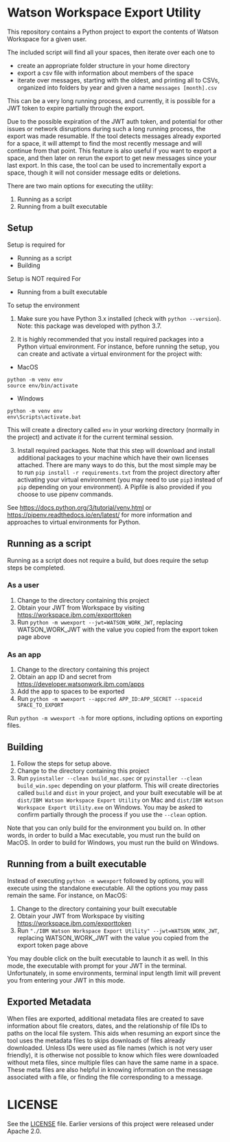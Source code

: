 # Watson Workspace Export Utility

This repository contains a Python project to export the contents of Watson Workspace for a given user.

The included script will find all your spaces, then iterate over each one to
- create an appropriate folder structure in your home directory
- export a csv file with information about members of the space
- iterate over messages, starting with the oldest, and printing all to CSVs, organized into folders by year and given a name `messages [month].csv`

This can be a very long running process, and currently, it is possible for a JWT token to expire partially through the export.

Due to the possible expiration of the JWT auth token, and potential for other issues or network disruptions during such a long running process, the export was made resumable. If the tool detects messages already exported for a space, it will attempt to find the most recently message and will continue from that point. This feature is also useful if you want to export a space, and then later on rerun the export to get new messages since your last export. In this case, the tool can be used to incrementally export a space, though it will not consider message edits or deletions.

There are two main options for executing the utility:
1. Running as a script
2. Running from a built executable

## Setup

Setup is required for
- Running as a script
- Building

Setup is NOT required For
- Running from a built executable

To setup the environment

1. Make sure you have Python 3.x installed (check with `python --version`). Note: this package was developed with python 3.7.

2. It is highly recommended that you install required packages into a Python virtual environment. For instance, before running the setup, you can create and activate a virtual environment for the project with:

  - MacOS
  ```
  python -m venv env
  source env/bin/activate
  ```
  - Windows
  ```
  python -m venv env
  env\Scripts\activate.bat
  ```
  This will create a directory called `env` in your working directory (normally in the project) and activate it for the current terminal session.


3. Install required packages. Note that this step will download and install additional packages to your machine which have their own licenses attached. There are many ways to do this, but the most simple may be to run `pip install -r requirements.txt` from the project directory after activating your virtual environment (you may need to use `pip3` instead of `pip` depending on your environment). A Pipfile is also provided if you choose to use pipenv commands.

See https://docs.python.org/3/tutorial/venv.html or https://pipenv.readthedocs.io/en/latest/ for more information and approaches to virtual environments for Python.

## Running as a script

Running as a script does not require a build, but does require the setup steps be completed.

### As a user

1. Change to the directory containing this project
2. Obtain your JWT from Workspace by visiting https://workspace.ibm.com/exporttoken
3. Run `python -m wwexport --jwt=WATSON_WORK_JWT`, replacing WATSON_WORK_JWT with the value you copied from the export token page above

### As an app

1. Change to the directory containing this project
2. Obtain an app ID and secret from https://developer.watsonwork.ibm.com/apps
3. Add the app to spaces to be exported
4. Run `python -m wwexport --appcred APP_ID:APP_SECRET --spaceid SPACE_TO_EXPORT`

Run `python -m wwexport -h` for more options, including options on exporting files.

## Building

1. Follow the steps for setup above.
2. Change to the directory containing this project
3. Run `pyinstaller --clean build_mac.spec` or `pyinstaller --clean build_win.spec` depending on your platform. This will create directories called `build` and `dist` in your project, and your built executable will be at `dist/IBM Watson Workspace Export Utility` on Mac and `dist/IBM Watson Workspace Export Utility.exe` on Windows. You may be asked to confirm partially through the process if you use the `--clean` option.

Note that you can only build for the environment you build on. In other words, in order to build a Mac executable, you must run the build on MacOS. In order to build for Windows, you must run the build on Windows.

## Running from a built executable

Instead of executing `python -m wwexport` followed by options, you will execute using the standalone executable. All the options you may pass remain the same. For instance, on MacOS:

1. Change to the directory containing your built executable
2. Obtain your JWT from Workspace by visiting https://workspace.ibm.com/exporttoken
3. Run `"./IBM Watson Workspace Export Utility" --jwt=WATSON_WORK_JWT`, replacing WATSON_WORK_JWT with the value you copied from the export token page above

You may double click on the built executable to launch it as well. In this mode, the executable with prompt for your JWT in the terminal. Unfortunately, in some environments, terminal input length limit will prevent you from entering your JWT in this mode.

## Exported Metadata

When files are exported, additional metadata files are created to save information about file creators, dates, and the relationship of file IDs to paths on the local file system. This aids when resuming an export since the tool uses the metadata files to skips downloads of files already downloaded. Unless IDs were used as file names (which is not very user friendly), it is otherwise not possible to know which files were downloaded without meta files, since multiple files can have the same name in a space. These meta files are also helpful in knowing information on the message associated with a file, or finding the file corresponding to a message.

# LICENSE

See the [LICENSE](LICENSE) file. Earlier versions of this project were released under Apache 2.0.
